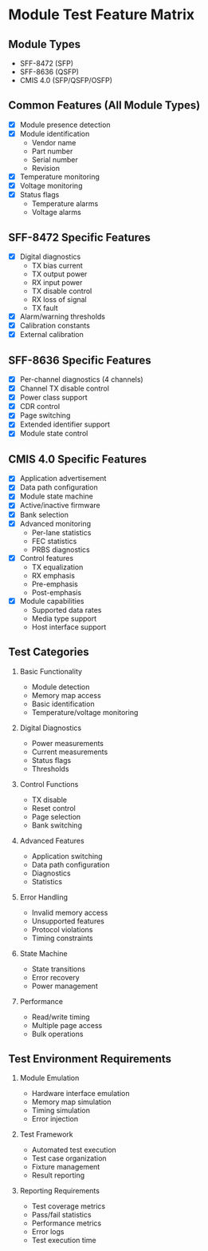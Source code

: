 # Module Test Feature Matrix

## Module Types
- SFF-8472 (SFP)
- SFF-8636 (QSFP)
- CMIS 4.0 (SFP/QSFP/OSFP)

## Common Features (All Module Types)
- [x] Module presence detection
- [x] Module identification
  - Vendor name
  - Part number
  - Serial number
  - Revision
- [x] Temperature monitoring
- [x] Voltage monitoring
- [x] Status flags
  - Temperature alarms
  - Voltage alarms

## SFF-8472 Specific Features
- [x] Digital diagnostics
  - TX bias current
  - TX output power
  - RX input power
  - TX disable control
  - RX loss of signal
  - TX fault
- [x] Alarm/warning thresholds
- [x] Calibration constants
- [x] External calibration

## SFF-8636 Specific Features
- [x] Per-channel diagnostics (4 channels)
- [x] Channel TX disable control
- [x] Power class support
- [x] CDR control
- [x] Page switching
- [x] Extended identifier support
- [x] Module state control

## CMIS 4.0 Specific Features
- [x] Application advertisement
- [x] Data path configuration
- [x] Module state machine
- [x] Active/inactive firmware
- [x] Bank selection
- [x] Advanced monitoring
  - Per-lane statistics
  - FEC statistics
  - PRBS diagnostics
- [x] Control features
  - TX equalization
  - RX emphasis
  - Pre-emphasis
  - Post-emphasis
- [x] Module capabilities
  - Supported data rates
  - Media type support
  - Host interface support

## Test Categories
1. Basic Functionality
   - Module detection
   - Memory map access
   - Basic identification
   - Temperature/voltage monitoring

2. Digital Diagnostics
   - Power measurements
   - Current measurements
   - Status flags
   - Thresholds

3. Control Functions
   - TX disable
   - Reset control
   - Page selection
   - Bank switching

4. Advanced Features
   - Application switching
   - Data path configuration
   - Diagnostics
   - Statistics

5. Error Handling
   - Invalid memory access
   - Unsupported features
   - Protocol violations
   - Timing constraints

6. State Machine
   - State transitions
   - Error recovery
   - Power management

7. Performance
   - Read/write timing
   - Multiple page access
   - Bulk operations

## Test Environment Requirements
1. Module Emulation
   - Hardware interface emulation
   - Memory map simulation
   - Timing simulation
   - Error injection

2. Test Framework
   - Automated test execution
   - Test case organization
   - Fixture management
   - Result reporting

3. Reporting Requirements
   - Test coverage metrics
   - Pass/fail statistics
   - Performance metrics
   - Error logs
   - Test execution time